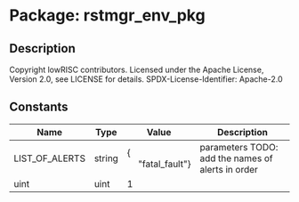 # Package: rstmgr_env_pkg

## Description

Copyright lowRISC contributors.
 Licensed under the Apache License, Version 2.0, see LICENSE for details.
 SPDX-License-Identifier: Apache-2.0
 

## Constants

| Name           | Type   | Value                                               | Description                                        |
| -------------- | ------ | --------------------------------------------------- | -------------------------------------------------- |
| LIST_OF_ALERTS | string | {<br><span style="padding-left:20px">"fatal_fault"} | parameters TODO: add the names of alerts in order  |
| uint           | uint   | 1                                                   |                                                    |
